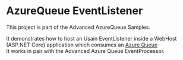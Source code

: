 # AzureQueue EventListener

This project is part of the Advanced AzureQueue Samples.

It demonstrates how to host an Usain EventListener inside a WebHost (ASP.NET Core) application which consumes an [Azure Queue]\
It works in pair with the Advanced Azure Queue EventProcessor.



[Azure Queue]: <https://docs.microsoft.com/en-us/azure/storage/queues/>
